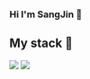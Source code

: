 ### Hi I'm SangJin 👋

<!--
**lsj0202/lsj0202** is a ✨ _special_ ✨ repository because its `README.md` (this file) appears on your GitHub profile.

Here are some ideas to get you started:

- 🔭 I’m currently working on ...
- 🌱 I’m currently learning ...
- 👯 I’m looking to collaborate on ...
- 🤔 I’m looking for help with ...
- 💬 Ask me about ...
- 📫 How to reach me: ...
- 😄 Pronouns: ...
- ⚡ Fun fact: ...
-->
<h2>My stack 🌱</h2>
<img src="https://img.shields.io/badge/HTML5-red?style=flat-square&logo=HTML5&logoColor=white"/>
<img src="https://img.shields.io/badge/CSS3-whiteblue?style=flat-square&logo=CSS3&logoColor=white"/>
